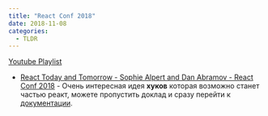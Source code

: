 ```yaml
---
title: "React Conf 2018"
date: 2018-11-08
categories:
  - TLDR
---
```


[Youtube Playlist](https://www.youtube.com/playlist?list=PLPxbbTqCLbGE5AihOSExAa4wUM-P42EIJ)

* [React Today and Tomorrow - Sophie Alpert and Dan Abramov - React Conf 2018](https://www.youtube.com/watch?v=V-QO-KO90iQ) - Очень интересная идея **хуков** которая возможно станет частью реакт, можете пропустить доклад и сразу перейти к [документации](https://reactjs.org/docs/hooks-intro.html).

